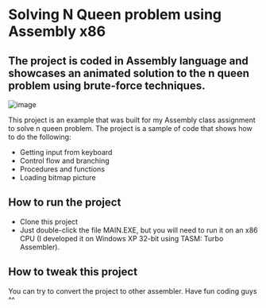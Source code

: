 # Solving N Queen problem using Assembly x86

## The project is coded in Assembly language and showcases an animated solution to the n queen problem using brute-force techniques.

![image](nqueen.gif)

This project is an example that was built for my Assembly class assignment to solve n queen problem. The project is a sample of code that shows how to do the following:
* Getting input from keyboard
* Control flow and branching
* Procedures and functions
* Loading bitmap picture

## How to run the project
* Clone this project
* Just double-click the file MAIN.EXE, but you will need to run it on an x86 CPU (I developed it on Windows XP 32-bit using TASM: Turbo Assembler).

## How to tweak this project
You can try to convert the project to other assembler. Have fun coding guys ^^ 
